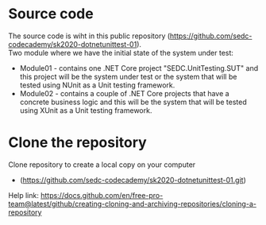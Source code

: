 # Source code
The source code is wiht in this public repository (https://github.com/sedc-codecademy/sk2020-dotnetunittest-01).  
Two module where we have the initial state of the system under test:
  - Module01 - contains one .NET Core project "SEDC.UnitTesting.SUT" and this project will be the system under test or the system that will be tested using NUnit as a Unit testing framework. 
  - Module02 - contains a couple of .NET Core projects that have a concrete business logic and this will be the system that will be tested using XUnit as a Unit testing framework.     

# Clone the repository
Clone repository to create a local copy on your computer  
  - (https://github.com/sedc-codecademy/sk2020-dotnetunittest-01.git)  
  
Help link: https://docs.github.com/en/free-pro-team@latest/github/creating-cloning-and-archiving-repositories/cloning-a-repository
